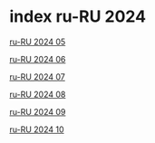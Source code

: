 # index ru-RU 2024

<a href="./05">ru-RU 2024 05</a>

<a href="./06">ru-RU 2024 06</a>

<a href="./07">ru-RU 2024 07</a>

<a href="./08">ru-RU 2024 08</a>

<a href="./09">ru-RU 2024 09</a>

<a href="./10">ru-RU 2024 10</a>
